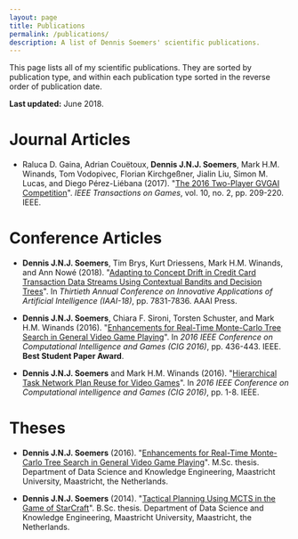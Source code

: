 ```yaml
---
layout: page
title: Publications
permalink: /publications/
description: A list of Dennis Soemers' scientific publications.
---
```


This page lists all of my scientific publications. They are sorted by publication type, and within each publication type sorted in the reverse order of publication date.

**Last updated:** June 2018.

# Journal Articles

- Raluca D. Gaina, Adrian Couëtoux, **Dennis J.N.J. Soemers**, Mark H.M. Winands, Tom Vodopivec, Florian Kirchgeßner, Jialin Liu, Simon M. Lucas, and Diego Pérez-Liébana 
(2017). "[The 2016 Two-Player GVGAI Competition](http://ieeexplore.ieee.org/document/8100955/)". *IEEE Transactions on Games*,
vol. 10, no. 2, pp. 209-220. IEEE.

# Conference Articles

- **Dennis J.N.J. Soemers**, Tim Brys, Kurt Driessens, Mark H.M. Winands, and Ann Nowé (2018). 
"[Adapting to Concept Drift in Credit Card Transaction Data Streams Using Contextual Bandits and Decision Trees](/assets/publications/SoemersCreditCardIAAI.pdf)". 
In *Thirtieth Annual Conference on Innovative Applications of Artificial Intelligence (IAAI-18)*, pp. 7831-7836. AAAI Press.

- **Dennis J.N.J. Soemers**, Chiara F. Sironi, Torsten Schuster, and Mark H.M. Winands (2016). 
"[Enhancements for Real-Time Monte-Carlo Tree Search in General Video Game Playing](/assets/publications/CIG2016_GVGAI.pdf)". 
In *2016 IEEE Conference on Computational Intelligence and Games (CIG 2016)*, pp. 436-443. IEEE. **Best Student Paper Award**.

- **Dennis J.N.J. Soemers** and Mark H.M. Winands (2016). "[Hierarchical Task Network Plan Reuse for Video Games](/assets/publications/CIG2016_HTN.pdf)". In *2016 IEEE Conference on Computational 
intelligence and Games (CIG 2016)*, pp. 1-8. IEEE.

# Theses

- **Dennis J.N.J. Soemers** (2016). "[Enhancements for Real-Time Monte-Carlo Tree Search in General Video Game Playing](/assets/publications/Soemers_thesis.pdf)". M.Sc. thesis. 
Department of Data Science and Knowledge Engineering, Maastricht University, Maastricht, the Netherlands.

- **Dennis J.N.J. Soemers** (2014). "[Tactical Planning Using MCTS in the Game of StarCraft](/assets/publications/Soemers_BSc-paper.pdf)". B.Sc. thesis. 
Department of Data Science and Knowledge Engineering, Maastricht University, Maastricht, the Netherlands.
